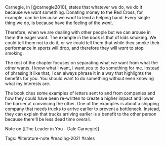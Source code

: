 Carnegie, in [@carnegie2010], states that whatever we do, we do it because we *want* something. Donating money to the Red Cross, for example, can be because we *want* to lend a helping hand. Every single thing we do, is because have the feeling of the *want*. 

Therefore, when we are dealing with other people but we can arouse in them the eager want. The example in the book is that of kids smoking. We could tell them not to do it, or we could tell them that while they smoke their performance in sports will drop, and therefore they will *want* to stop smoking. 

The rest of the chapter focuses on separating what *we* want from what the *other* wants. I know what I want, I want *you* to do something for me. Instead of phrasing it like that, I can always phrase it in a way that highlights the benefits for *you*. You should want to do something without even knowing what my interests are. 

The book cites some examples of letters sent to and from companies and how they could have been re-written to create a higher impact and lower the barrier at convincing the other. One of the examples is about a shipping company that needs trucks to arrive earlier to prevent a bottleneck. Instead, they can explain that trucks arriving earlier is a benefit to the other person because there'll be less dead time overall. 

Note on [[The Leader in You - Dale Carnegie]]

Tags: #literature-note #reading-2021 #sales



